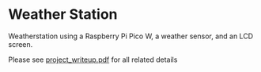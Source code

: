 # Weather Station
Weatherstation using a Raspberry Pi Pico W, a weather sensor, and an LCD screen.

Please see [project_writeup.pdf](project_writeup.pdf) for all related details



